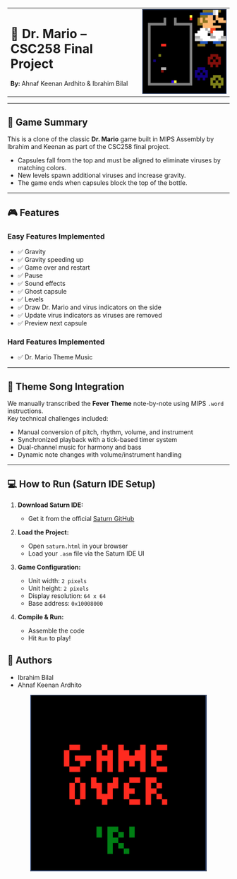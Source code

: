 <table>
  <tr>
    <td style="vertical-align: top;">
      <h1>🧬 Dr. Mario – CSC258 Final Project</h1>
      <p><strong>By:</strong> Ahnaf Keenan Ardhito & Ibrahim Bilal</p>
    </td>
    <td align="right">
      <img src="gameplay_images/Screenshot 2025-06-19 183344.png" alt="Gameplay Screenshot 1" width="400"/>
    </td>
  </tr>
</table>

---


## 🧠 Game Summary

This is a clone of the classic **Dr. Mario** game built in MIPS Assembly by Ibrahim and Keenan as part of the CSC258 final project.

- Capsules fall from the top and must be aligned to eliminate viruses by matching colors.
- New levels spawn additional viruses and increase gravity.
- The game ends when capsules block the top of the bottle.

---

## 🎮 Features

### Easy Features Implemented
- ✅ Gravity  
- ✅ Gravity speeding up  
- ✅ Game over and restart  
- ✅ Pause  
- ✅ Sound effects  
- ✅ Ghost capsule  
- ✅ Levels  
- ✅ Draw Dr. Mario and virus indicators on the side  
- ✅ Update virus indicators as viruses are removed  
- ✅ Preview next capsule  

### Hard Features Implemented
- ✅ Dr. Mario Theme Music  


---
## 🎵 Theme Song Integration

We manually transcribed the **Fever Theme** note-by-note using MIPS `.word` instructions.  
Key technical challenges included:

- Manual conversion of pitch, rhythm, volume, and instrument
- Synchronized playback with a tick-based timer system
- Dual-channel music for harmony and bass
- Dynamic note changes with volume/instrument handling

---

## 💻 How to Run (Saturn IDE Setup)

1. **Download Saturn IDE:**
   - Get it from the official [Saturn GitHub](https://github.com/1whatleytay/saturn)

2. **Load the Project:**
   - Open `saturn.html` in your browser
   - Load your `.asm` file via the Saturn IDE UI

3. **Game Configuration:**
   - Unit width: `2 pixels`  
   - Unit height: `2 pixels`  
   - Display resolution: `64 x 64`  
   - Base address: `0x10008000`

4. **Compile & Run:**
   - Assemble the code
   - Hit `Run` to play!


## 👥 Authors
- Ibrahim Bilal  
- Ahnaf Keenan Ardhito
<div align="center">
  <img src="gameplay_images/Screenshot 2025-06-19 183435.png" alt="Gameplay Screenshot 2" width="400"/>
</div>


